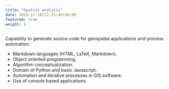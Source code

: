 ```yaml
---
title: "Spatial analysis"
date: 2018-11-18T12:33:46+10:00
featured: true
weight: 6
---
```


Capability to generate source code for geospatial applications and process automation.

- Markdown languages (HTML, LaTeX, Markdown).
- Object oriented programming.
- Algorithm conceptualization.
- Domain of Python and basic Javascript.
- Automation and iterative processes in GIS software. 
- Use of console based applications.
